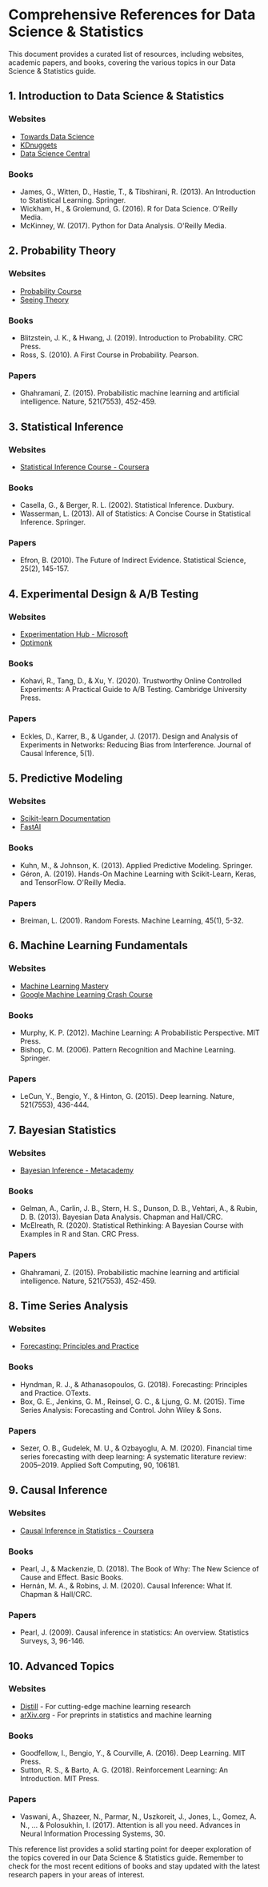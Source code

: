 # Comprehensive References for Data Science & Statistics

This document provides a curated list of resources, including websites, academic papers, and books, covering the various topics in our Data Science & Statistics guide.

## 1. Introduction to Data Science & Statistics

### Websites
- [Towards Data Science](https://towardsdatascience.com/)
- [KDnuggets](https://www.kdnuggets.com/)
- [Data Science Central](https://www.datasciencecentral.com/)

### Books
- James, G., Witten, D., Hastie, T., & Tibshirani, R. (2013). An Introduction to Statistical Learning. Springer.
- Wickham, H., & Grolemund, G. (2016). R for Data Science. O'Reilly Media.
- McKinney, W. (2017). Python for Data Analysis. O'Reilly Media.

## 2. Probability Theory

### Websites
- [Probability Course](https://www.probabilitycourse.com/)
- [Seeing Theory](https://seeing-theory.brown.edu/)

### Books
- Blitzstein, J. K., & Hwang, J. (2019). Introduction to Probability. CRC Press.
- Ross, S. (2010). A First Course in Probability. Pearson.

### Papers
- Ghahramani, Z. (2015). Probabilistic machine learning and artificial intelligence. Nature, 521(7553), 452-459.

## 3. Statistical Inference

### Websites
- [Statistical Inference Course - Coursera](https://www.coursera.org/learn/statistical-inference)

### Books
- Casella, G., & Berger, R. L. (2002). Statistical Inference. Duxbury.
- Wasserman, L. (2013). All of Statistics: A Concise Course in Statistical Inference. Springer.

### Papers
- Efron, B. (2010). The Future of Indirect Evidence. Statistical Science, 25(2), 145-157.

## 4. Experimental Design & A/B Testing

### Websites
- [Experimentation Hub - Microsoft](https://www.microsoft.com/en-us/research/group/experimentation-platform-exp/)
- [Optimonk](https://www.optimonk.com/)

### Books
- Kohavi, R., Tang, D., & Xu, Y. (2020). Trustworthy Online Controlled Experiments: A Practical Guide to A/B Testing. Cambridge University Press.

### Papers
- Eckles, D., Karrer, B., & Ugander, J. (2017). Design and Analysis of Experiments in Networks: Reducing Bias from Interference. Journal of Causal Inference, 5(1).

## 5. Predictive Modeling

### Websites
- [Scikit-learn Documentation](https://scikit-learn.org/stable/)
- [FastAI](https://www.fast.ai/)

### Books
- Kuhn, M., & Johnson, K. (2013). Applied Predictive Modeling. Springer.
- Géron, A. (2019). Hands-On Machine Learning with Scikit-Learn, Keras, and TensorFlow. O'Reilly Media.

### Papers
- Breiman, L. (2001). Random Forests. Machine Learning, 45(1), 5-32.

## 6. Machine Learning Fundamentals

### Websites
- [Machine Learning Mastery](https://machinelearningmastery.com/)
- [Google Machine Learning Crash Course](https://developers.google.com/machine-learning/crash-course)

### Books
- Murphy, K. P. (2012). Machine Learning: A Probabilistic Perspective. MIT Press.
- Bishop, C. M. (2006). Pattern Recognition and Machine Learning. Springer.

### Papers
- LeCun, Y., Bengio, Y., & Hinton, G. (2015). Deep learning. Nature, 521(7553), 436-444.

## 7. Bayesian Statistics

### Websites
- [Bayesian Inference - Metacademy](https://metacademy.org/roadmaps/rgrosse/bayesian_machine_learning)

### Books
- Gelman, A., Carlin, J. B., Stern, H. S., Dunson, D. B., Vehtari, A., & Rubin, D. B. (2013). Bayesian Data Analysis. Chapman and Hall/CRC.
- McElreath, R. (2020). Statistical Rethinking: A Bayesian Course with Examples in R and Stan. CRC Press.

### Papers
- Ghahramani, Z. (2015). Probabilistic machine learning and artificial intelligence. Nature, 521(7553), 452-459.

## 8. Time Series Analysis

### Websites
- [Forecasting: Principles and Practice](https://otexts.com/fpp3/)

### Books
- Hyndman, R. J., & Athanasopoulos, G. (2018). Forecasting: Principles and Practice. OTexts.
- Box, G. E., Jenkins, G. M., Reinsel, G. C., & Ljung, G. M. (2015). Time Series Analysis: Forecasting and Control. John Wiley & Sons.

### Papers
- Sezer, O. B., Gudelek, M. U., & Ozbayoglu, A. M. (2020). Financial time series forecasting with deep learning: A systematic literature review: 2005–2019. Applied Soft Computing, 90, 106181.

## 9. Causal Inference

### Websites
- [Causal Inference in Statistics - Coursera](https://www.coursera.org/learn/causal-inference)

### Books
- Pearl, J., & Mackenzie, D. (2018). The Book of Why: The New Science of Cause and Effect. Basic Books.
- Hernán, M. A., & Robins, J. M. (2020). Causal Inference: What If. Chapman & Hall/CRC.

### Papers
- Pearl, J. (2009). Causal inference in statistics: An overview. Statistics Surveys, 3, 96-146.

## 10. Advanced Topics

### Websites
- [Distill](https://distill.pub/) - For cutting-edge machine learning research
- [arXiv.org](https://arxiv.org/) - For preprints in statistics and machine learning

### Books
- Goodfellow, I., Bengio, Y., & Courville, A. (2016). Deep Learning. MIT Press.
- Sutton, R. S., & Barto, A. G. (2018). Reinforcement Learning: An Introduction. MIT Press.

### Papers
- Vaswani, A., Shazeer, N., Parmar, N., Uszkoreit, J., Jones, L., Gomez, A. N., ... & Polosukhin, I. (2017). Attention is all you need. Advances in Neural Information Processing Systems, 30.

This reference list provides a solid starting point for deeper exploration of the topics covered in our Data Science & Statistics guide. Remember to check for the most recent editions of books and stay updated with the latest research papers in your areas of interest.